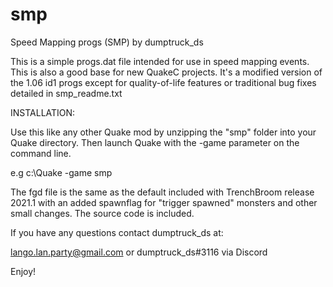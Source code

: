 # smp

 Speed Mapping progs (SMP) by dumptruck_ds

 This is a simple progs.dat file intended for use in speed mapping events. This
 is also a good base for new QuakeC projects. It's a modified version of the
 1.06 id1 progs except for quality-of-life features or traditional bug fixes
 detailed in smp_readme.txt

 INSTALLATION:

 Use this like any other Quake mod by unzipping the "smp" folder into your Quake
 directory. Then launch Quake with the -game parameter on the command line.

 e.g c:\Quake -game smp

 The fgd file is the same as the default included with TrenchBroom release
 2021.1 with an added spawnflag for "trigger spawned" monsters and other small
 changes. The source code is included.

 If you have any questions contact dumptruck_ds at:

 lango.lan.party@gmail.com or dumptruck_ds#3116 via Discord

 Enjoy!
